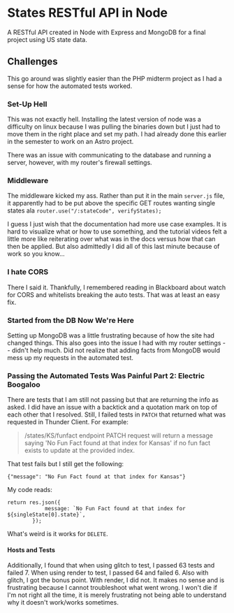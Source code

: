 # States RESTful API in Node

A RESTful API created in Node with Express and MongoDB for a final project using US state data.



## Challenges

This go around was slightly easier than the PHP midterm project as I had a sense for how the automated tests worked.

### Set-Up Hell

This was not exactly hell. Installing the latest version of node was a difficulty on linux because I was pulling the binaries down but I just had to move them in the right place and set my path. I had already done this earlier in the semester to work on an Astro project.

There was an issue with communicating to the database and running a server, however, with my router's firewall settings.

### Middleware

The middleware kicked my ass. Rather than put it in the main `server.js` file, it apparently had to be put above the specific GET routes wanting single states ala `router.use("/:stateCode", verifyStates);`

I guess I just wish that the documentation had more use case examples. It is hard to visualize what or how to use something, and the tutorial videos felt a little more like reiterating over what was in the docs versus how that can then be applied. But also admittedly I did all of this last minute because of work so you know...

### I hate CORS

There I said it. Thankfully, I remembered reading in Blackboard about watch for CORS and whitelists breaking the auto tests. That was at least an easy fix.

### Started from the DB Now We're Here

Setting up MongoDB was a little frustrating because of how the site had changed things. This also goes into the issue I had with my router settings -- didn't help much. Did not realize that adding facts from MongoDB would mess up my requests in the automated test.

### Passing the Automated Tests Was Painful Part 2: Electric Boogaloo

There are tests that I am still not passing but that are returning the info as asked. I did have an issue with a backtick and a quotation mark on top of each other that I resolved. Still, I failed tests in `PATCH` that returned what was requested in Thunder Client. For example:

> /states/KS/funfact endpoint PATCH request will return a message saying 'No Fun Fact found at that index for Kansas' if no fun fact exists to update at the provided index.

That test fails but I still get the following:

```
{"message": "No Fun Fact found at that index for Kansas"}
```

My code reads:

```
return res.json({
			message: `No Fun Fact found at that index for ${singleState[0].state}`,
		});
```

What's weird is it works for `DELETE`.

#### Hosts and Tests

Additionally, I found that when using glitch to test, I passed 63 tests and failed 7. When using render to test, I passed 64 and failed 6. Also with glitch, I got the bonus point. With render, I did not. It makes no sense and is frustrating because I cannot troubleshoot what went wrong. I won't die if I'm not right all the time, it is merely frustrating not being able to understand why it doesn't work/works sometimes.
